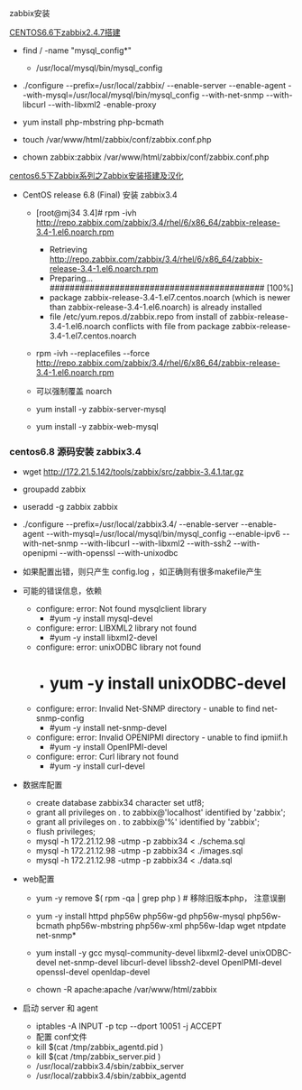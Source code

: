 zabbix安装

[CENTOS6.6下zabbix2.4.7搭建](http://www.cnblogs.com/galengao/p/5756683.html)


- find / -name "mysql_config*"
	- /usr/local/mysql/bin/mysql_config


- ./configure --prefix=/usr/local/zabbix/  --enable-server --enable-agent --with-mysql=/usr/local/mysql/bin/mysql_config --with-net-snmp --with-libcurl --with-libxml2 -enable-proxy



- yum install php-mbstring php-bcmath


- touch /var/www/html/zabbix/conf/zabbix.conf.php


- chown zabbix:zabbix /var/www/html/zabbix/conf/zabbix.conf.php


[centos6.5下Zabbix系列之Zabbix安装搭建及汉化](http://blog.chinaunix.net/xmlrpc.php?r=blog/article&uid=17238776&id=4594985)

- CentOS release 6.8 (Final) 安装 zabbix3.4
	- [root@mj34 3.4]# rpm -ivh http://repo.zabbix.com/zabbix/3.4/rhel/6/x86_64/zabbix-release-3.4-1.el6.noarch.rpm
		- Retrieving http://repo.zabbix.com/zabbix/3.4/rhel/6/x86_64/zabbix-release-3.4-1.el6.noarch.rpm
		- Preparing...                ########################################### [100%] 	
		- package zabbix-release-3.4-1.el7.centos.noarch (which is newer than zabbix-release-3.4-1.el6.noarch) is already installed
		- 	file /etc/yum.repos.d/zabbix.repo from install of zabbix-release-3.4-1.el6.noarch conflicts with file from package zabbix-release-3.4-1.el7.centos.noarch
	
	- rpm -ivh --replacefiles --force http://repo.zabbix.com/zabbix/3.4/rhel/6/x86_64/zabbix-release-3.4-1.el6.noarch.rpm
	- 可以强制覆盖 noarch
	- yum install -y zabbix-server-mysql 
	- yum install -y zabbix-web-mysql


### centos6.8 源码安装 zabbix3.4
- wget http://172.21.5.142/tools/zabbix/src/zabbix-3.4.1.tar.gz
- groupadd zabbix
- useradd -g zabbix zabbix
- ./configure --prefix=/usr/local/zabbix3.4/ --enable-server --enable-agent --with-mysql=/usr/local/mysql/bin/mysql_config --enable-ipv6 --with-net-snmp --with-libcurl --with-libxml2 --with-ssh2 --with-openipmi --with-openssl --with-unixodbc
- 如果配置出错，则只产生 config.log ，如正确则有很多makefile产生
- 可能的错误信息，依赖
	- configure: error: Not found mysqlclient library      
		- #yum -y install mysql-devel
	- configure: error: LIBXML2 library not found           
		- #yum -y install libxml2-devel
	- configure: error: unixODBC library not found        
		- # yum -y install unixODBC-devel
	- configure: error: Invalid Net-SNMP directory - unable to find net-snmp-config 
		- #yum -y install net-snmp-devel
	- configure: error: Invalid OPENIPMI directory - unable to find ipmiif.h 
		- #yum -y install OpenIPMI-devel
	- configure: error: Curl library not found            
		- #yum -y install curl-devel  

- 数据库配置
	- create database zabbix34 character set utf8;  
	- grant all privileges on *.* to zabbix@'localhost' identified by 'zabbix';  
	- grant all privileges on *.* to zabbix@'%' identified by 'zabbix'; 
	- flush privileges;
	- mysql -h 172.21.12.98 -utmp -p zabbix34 < ./schema.sql
	- mysql -h 172.21.12.98 -utmp -p zabbix34 < ./images.sql
	- mysql -h 172.21.12.98 -utmp -p zabbix34 < ./data.sql


- web配置
	- yum -y remove $( rpm -qa | grep php )  # 移除旧版本php， 注意误删
	- yum -y install httpd php56w php56w-gd php56w-mysql php56w-bcmath php56w-mbstring php56w-xml php56w-ldap wget ntpdate net-snmp*

	- yum install -y gcc mysql-community-devel libxml2-devel  unixODBC-devel net-snmp-devel libcurl-devel libssh2-devel OpenIPMI-devel openssl-devel openldap-devel

	- chown -R apache:apache /var/www/html/zabbix


- 启动 server 和 agent
	- iptables -A INPUT -p tcp --dport 10051 -j ACCEPT
	- 配置 conf文件
	- kill $(cat /tmp/zabbix_agentd.pid )
	- kill $(cat /tmp/zabbix_server.pid )
	- /usr/local/zabbix3.4/sbin/zabbix_server
	- /usr/local/zabbix3.4/sbin/zabbix_agentd